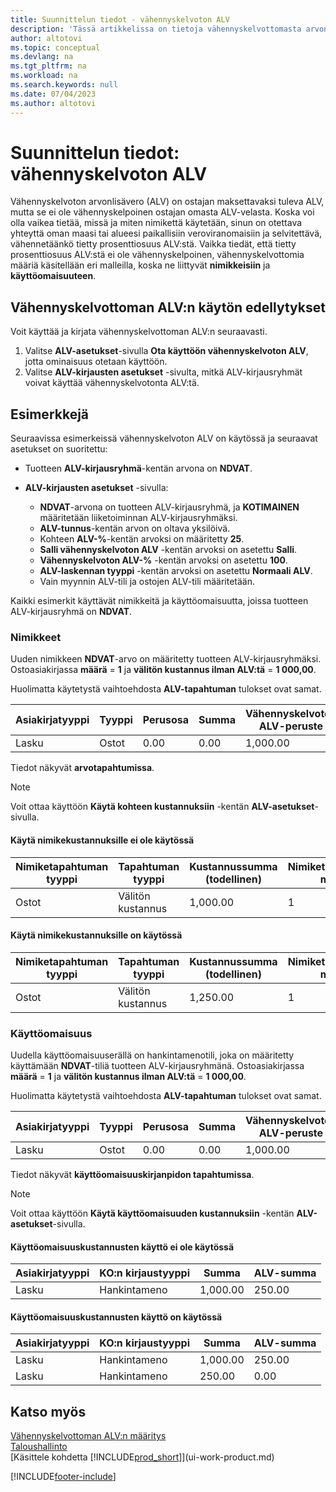 ```yaml
---
title: Suunnittelun tiedot - vähennyskelvoton ALV
description: 'Tässä artikkelissa on tietoja vähennyskelvottomasta arvonlisäverosta (ALV), joka on ostajan maksettavaksi tuleva ALV, mutta se ei ole vähennyskelpoinen ostajan omasta ALV-velasta.'
author: altotovi
ms.topic: conceptual
ms.devlang: na
ms.tgt_pltfrm: na
ms.workload: na
ms.search.keywords: null
ms.date: 07/04/2023
ms.author: altotovi
---
```


# Suunnittelun tiedot: vähennyskelvoton ALV

Vähennyskelvoton arvonlisävero (ALV) on ostajan maksettavaksi tuleva ALV, mutta se ei ole vähennyskelpoinen ostajan omasta ALV-velasta. Koska voi olla vaikea tietää, missä ja miten nimikettä käytetään, sinun on otettava yhteyttä oman maasi tai alueesi paikallisiin veroviranomaisiin ja selvitettävä, vähennetäänkö tietty prosenttiosuus ALV:stä. Vaikka tiedät, että tietty prosenttiosuus ALV:stä ei ole vähennyskelpoinen, vähennyskelvottomia määriä käsitellään eri malleilla, koska ne liittyvät **nimikkeisiin** ja **käyttöomaisuuteen**.

## Vähennyskelvottoman ALV:n käytön edellytykset

Voit käyttää ja kirjata vähennyskelvottoman ALV:n seuraavasti.

1. Valitse **ALV-asetukset**-sivulla **Ota käyttöön vähennyskelvoton ALV**, jotta ominaisuus otetaan käyttöön.
2. Valitse **ALV-kirjausten asetukset** -sivulta, mitkä ALV-kirjausryhmät voivat käyttää vähennyskelvotonta ALV:tä.

## Esimerkkejä

Seuraavissa esimerkeissä vähennyskelvoton ALV on käytössä ja seuraavat asetukset on suoritettu:

- Tuotteen **ALV-kirjausryhmä**-kentän arvona on **NDVAT**.
- **ALV-kirjausten asetukset** -sivulla:

    - **NDVAT**-arvona on tuotteen ALV-kirjausryhmä, ja **KOTIMAINEN** määritetään liiketoiminnan ALV-kirjausryhmäksi.
    - **ALV-tunnus**-kentän arvon on oltava yksilöivä.
    - Kohteen **ALV-%**-kentän arvoksi on määritetty **25**.
    - **Salli vähennyskelvoton ALV** -kentän arvoksi on asetettu **Salli**.
    - **Vähennyskelvoton ALV-%** -kentän arvoksi on asetettu **100**.
    - **ALV-laskennan tyyppi** -kentän arvoksi on asetettu **Normaali ALV**.
    - Vain myynnin ALV-tili ja ostojen ALV-tili määritetään.

Kaikki esimerkit käyttävät nimikkeitä ja käyttöomaisuutta, joissa tuotteen ALV-kirjausryhmä on **NDVAT**.

### Nimikkeet

Uuden nimikkeen **NDVAT**-arvo on määritetty tuotteen ALV-kirjausryhmäksi. Ostoasiakirjassa **määrä** = **1** ja **välitön kustannus ilman ALV:tä** = **1 000,00**.

Huolimatta käytetystä vaihtoehdosta **ALV-tapahtuman** tulokset ovat samat.

| Asiakirjatyyppi | Tyyppi | Perusosa | Summa | Vähennyskelvoton ALV-peruste | Vähennyskelvoton ALV-summa |
|---|---|---|---|---|---|
| Lasku | Ostot | 0.00 | 0.00 | 1,000.00 | 250.00 |

Tiedot näkyvät **arvotapahtumissa**.

> [!NOTE]
> Voit ottaa käyttöön **Käytä kohteen kustannuksiin** -kentän **ALV-asetukset**-sivulla.

#### Käytä nimikekustannuksille ei ole käytössä

| Nimiketapahtuman tyyppi | Tapahtuman tyyppi | Kustannussumma (todellinen) | Nimiketapahtumien määrä |
|---|---|---|---|
| Ostot | Välitön kustannus | 1,000.00 | 1 |

#### Käytä nimikekustannuksille on käytössä

| Nimiketapahtuman tyyppi | Tapahtuman tyyppi | Kustannussumma (todellinen) | Nimiketapahtumien määrä |
|---|---|---|---|
| Ostot | Välitön kustannus | 1,250.00 | 1 |

### Käyttöomaisuus

Uudella käyttöomaisuuserällä on hankintamenotili, joka on määritetty käyttämään **NDVAT**-tiliä tuotteen ALV-kirjausryhmänä. Ostoasiakirjassa **määrä** = **1** ja **välitön kustannus ilman ALV:tä** = **1 000,00**.

Huolimatta käytetystä vaihtoehdosta **ALV-tapahtuman** tulokset ovat samat.

| Asiakirjatyyppi | Tyyppi | Perusosa | Summa | Vähennyskelvoton ALV-peruste | Vähennyskelvoton ALV-summa |
|---|---|---|---|---|---|
| Lasku | Ostot | 0.00 | 0.00 | 1,000.00 | 250.00 |

Tiedot näkyvät **käyttöomaisuuskirjanpidon tapahtumissa**.

> [!NOTE]
> Voit ottaa käyttöön **Käytä käyttöomaisuuden kustannuksiin** -kentän **ALV-asetukset**-sivulla.

#### Käyttöomaisuuskustannusten käyttö ei ole käytössä

| Asiakirjatyyppi | KO:n kirjaustyyppi | Summa | ALV-summa |
|---|---|---|---|
| Lasku | Hankintameno | 1,000.00 | 250.00 |

#### Käyttöomaisuuskustannusten käyttö on käytössä

| Asiakirjatyyppi | KO:n kirjaustyyppi | Summa | ALV-summa |
|---|---|---|---|
| Lasku | Hankintameno | 1,000.00 | 250.00 |
| Lasku | Hankintameno | 250.00 | 0.00 |

## Katso myös

[Vähennyskelvottoman ALV:n määritys](finance-setup-nondeductible-vat.md)  
[Taloushallinto](finance.md)  
[Käsittele kohdetta [!INCLUDE[prod_short](includes/prod_short.md)]](ui-work-product.md)

[!INCLUDE[footer-include](includes/footer-banner.md)]
